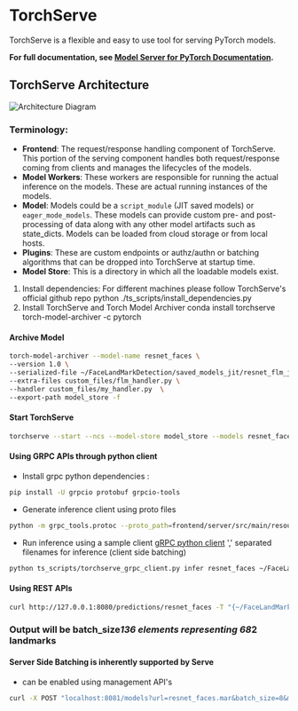 # TorchServe

TorchServe is a flexible and easy to use tool for serving PyTorch models.

**For full documentation, see [Model Server for PyTorch Documentation](docs/README.md).**

## TorchServe Architecture
![Architecture Diagram](https://user-images.githubusercontent.com/880376/83180095-c44cc600-a0d7-11ea-97c1-23abb4cdbe4d.jpg)

### Terminology:
* **Frontend**: The request/response handling component of TorchServe. This portion of the serving component handles both request/response coming from clients and manages the lifecycles of the models.
* **Model Workers**: These workers are responsible for running the actual inference on the models. These are actual running instances of the models.
* **Model**: Models could be a `script_module` (JIT saved models) or `eager_mode_models`. These models can provide custom pre- and post-processing of data along with any other model artifacts such as state_dicts. Models can be loaded from cloud storage or from local hosts.
* **Plugins**: These are custom endpoints or authz/authn or batching algorithms that can be dropped into TorchServe at startup time.
* **Model Store**: This is a directory in which all the loadable models exist.

1. Install dependencies: For different machines please follow TorchServe's official github repo
python ./ts_scripts/install_dependencies.py
2. Install TorchServe and Torch Model Archiver
conda install torchserve torch-model-archiver -c pytorch

#### Archive Model
```bash
torch-model-archiver --model-name resnet_faces \
--version 1.0 \
--serialized-file ~/FaceLandMarkDetection/saved_models_jit/resnet_flm_jit.pt \
--extra-files custom_files/flm_handler.py \
--handler custom_files/my_handler.py  \
--export-path model_store -f
```

#### Start TorchServe
```bash
torchserve --start --ncs --model-store model_store --models resnet_faces.mar
```

#### Using GRPC APIs through python client

 - Install grpc python dependencies :
 
```bash
pip install -U grpcio protobuf grpcio-tools
```

 - Generate inference client using proto files

```bash
python -m grpc_tools.protoc --proto_path=frontend/server/src/main/resources/proto/ --python_out=ts_scripts --grpc_python_out=ts_scripts frontend/server/src/main/resources/proto/inference.proto frontend/server/src/main/resources/proto/management.proto
```

 - Run inference using a sample client [gRPC python client](ts_scripts/torchserve_grpc_client.py)
',' separated filenames for inference (client side batching)
```bash
python ts_scripts/torchserve_grpc_client.py infer resnet_faces ~/FaceLandMarkDetection/data/face_landmark_dataset/ibug/image_003_1.jpg,~/FaceLandMarkDetection/data/face_landmark_dataset/ibug/image_041_1.jpg
```

#### Using REST APIs
```bash
curl http://127.0.0.1:8080/predictions/resnet_faces -T "{~/FaceLandMarkDetection/data/face_landmark_dataset/ibug/image_041_1.jpg,~/FaceLandMarkDetection/data/face_landmark_dataset/ibug/image_003_1.jpg}"
```

### Output will be batch_size*136 elements representing 68*2 landmarks

#### Server Side Batching is inherently supported by Serve
- can be enabled using management API's
```bash
curl -X POST "localhost:8081/models?url=resnet_faces.mar&batch_size=8&max_batch_delay=50"
```
